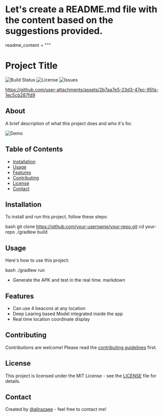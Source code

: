 # Let's create a README.md file with the content based on the suggestions provided.

readme_content = """
# Project Title

![Build Status](https://img.shields.io/github/workflow/status/your-username/your-repo/CI)
![License](https://img.shields.io/github/license/your-username/your-repo)
![Issues](https://img.shields.io/github/issues/your-username/your-repo)

https://github.com/user-attachments/assets/2b7aa7e5-23d3-47ec-95fa-1ec5cb287fd9

## About

A brief description of what this project does and who it's for.

![Demo](https://github.com/user-attachments/assets/2b7aa7e5-23d3-47ec-95fa-1ec5cb287fd9)

## Table of Contents

- [Installation](#installation)
- [Usage](#usage)
- [Features](#features)
- [Contributing](#contributing)
- [License](#license)
- [Contact](#contact)

## Installation

To install and run this project, follow these steps:

bash
git clone https://github.com/your-username/your-repo.git
cd your-repo
./gradlew build

## Usage

Here's how to use this project:

bash
./gradlew run

- Generate the APK and test in the real time.
markdown

## Features

- Can use 4 beacons at any location
- Deep Learing based Model integrated inside the app
- Real time location coordinate display


## Contributing

Contributions are welcome! Please read the [contributing guidelines](CONTRIBUTING.md) first.

## License

This project is licensed under the MIT License - see the [LICENSE](LICENSE) file for details.

## Contact

Created by [@alirazaee](https://github.com/alirazaee) - feel free to contact me!
